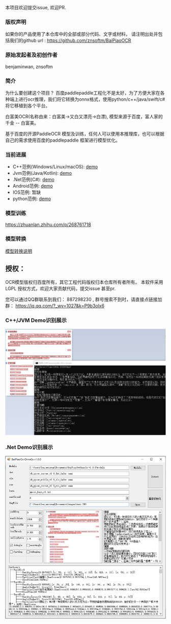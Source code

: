 本项目欢迎提交issue, 欢迎PR.

### 版权声明

如果你的产品使用了本仓库中的全部或部分代码、文字或材料， 请注明出处并包括我们的github url : https://github.com/znsoftm/BaiPiaoOCR 

### 原始发起者及初创作者

benjaminwan, znsoftm



### 简介   
为什么要创建这个项目？ 百度paddlepaddle工程化不是太好，为了方便大家在各种端上进行ocr推理，我们将它转换为onnx格式，使用python/c++/java/swift/c# 将它移植到各个平台。

白富美OCR(名称由来：白富美→又白又漂亮→白漂), 模型来源于百度，富人家的千金 -- 白富美。
 
基于百度的开源PaddleOCR 模型及训练，任何人可以使用本推理库，也可以根据自己的需求使用百度的paddlepaddle 框架进行模型优化。 

### 当前进展
* C++范例(Windows/Linux/macOS): [demo](https://github.com/znsoftm/BaiPiaoOCR/tree/main/cpp)
* Jvm范例(Java/Kotlin): [demo](https://github.com/znsoftm/BaiPiaoOCR/tree/main/jvm)
* .Net范例(C#): [demo](https://github.com/znsoftm/BaiPiaoOCR/tree/main/dotnet)
* Android范例: [demo](https://github.com/znsoftm/BaiPiaoOCR/tree/main/android)
* IOS范例: 暂缺
* python范例: [demo](https://github.com/znsoftm/BaiPiaoOCR/tree/main/python)

### 模型训练
https://zhuanlan.zhihu.com/p/268761718

### 模型转换
[模型转换说明](https://github.com/znsoftm/BaiPiaoOCR/tree/main/models)

## 授权：
OCR模型版权归百度所有，其它工程代码版权归本仓库所有者所有。 本软件采用LGPL 授权方式，欢迎大家贡献代码，提交issue 甚至pr.

您可以通过QQ群联系到我们： 887298230 , 群号搜索不到时，请直接点链接加群： https://jq.qq.com/?_wv=1027&k=P9b3olx6

### C++/JVM Demo识别展示
![avatar](test_imgs/test_cpp.png)

### .Net Demo识别展示
![avatar](test_imgs/test_cs.png)

